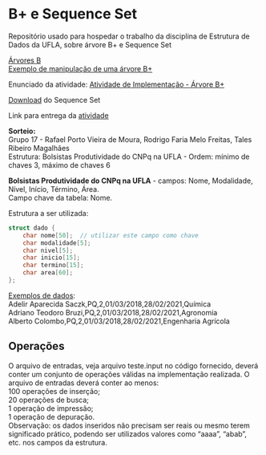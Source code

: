 # B+ e Sequence Set
Repositório usado para hospedar o trabalho da disciplina de Estrutura de Dados da UFLA, sobre árvore B+ e Sequence Set

[Árvores B](https://sites.google.com/ufla.br/arvores-b)  
[Exemplo de manipulação de uma árvore B+](https://campusvirtual.ufla.br/presencial/pluginfile.php/685380/mod_resource/content/2/%C3%81rvore%20B%2B-Exemplo.pdf)

Enunciado da atividade: [Atividade de Implementação - Árvore B+](https://docs.google.com/document/d/1O3eG7bul8HfqKo_c62wB9xS0w_FxLoHRhMA752czwik/edit)

[Download](https://campusvirtual.ufla.br/presencial/mod/resource/view.php?id=469487) do Sequence Set 

Link para entrega da [atividade](https://campusvirtual.ufla.br/presencial/mod/assign/view.php?id=469555)


**Sorteio:**  
Grupo  17 - Rafael Porto Vieira de Moura, Rodrigo Faria Melo Freitas, Tales Ribeiro Magalhães  
Estrutura: Bolsistas Produtividade do CNPq na UFLA - Ordem: mínimo de chaves 3, máximo de chaves 6  


**Bolsistas Produtividade do CNPq na UFLA** - campos: Nome, Modalidade, Nível, Início, Término, Área.  
Campo chave da tabela: Nome.   

Estrutura a ser utilizada:   
```c++
struct dado {  
    char nome[50];  // utilizar este campo como chave
    char modalidade[5];
    char nivel[5];
    char inicio[15];
    char termino[15];
    char area[60];
};
```  
[Exemplos de dados](https://dados.ufla.br/dataset/bolsistas-de-produtividade):  
Adelir Aparecida Saczk,PQ,2,01/03/2018,28/02/2021,Química  
Adriano Teodoro Bruzi,PQ,2,01/03/2018,28/02/2021,Agronomia  
Alberto Colombo,PQ,2,01/03/2018,28/02/2021,Engenharia Agrícola   


## Operações 

O arquivo de entradas, veja arquivo teste.input no código fornecido, deverá conter um conjunto de operações válidas na implementação realizada. O arquivo de entradas deverá conter ao menos:  
100 operações de inserção;  
20 operações de busca;  
1 operação de impressão;  
1 operação de depuração.  
Observação: os dados inseridos não precisam ser reais ou mesmo terem significado prático, podendo ser utilizados valores como “aaaa”, “abab”, etc. nos campos da estrutura.   
